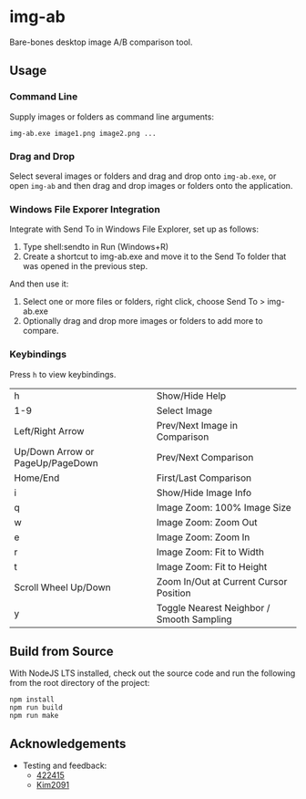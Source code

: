 # img-ab
Bare-bones desktop image A/B comparison tool.
## Usage

### Command Line
Supply images or folders as command line arguments:
```
img-ab.exe image1.png image2.png ...
```

### Drag and Drop
Select several images or folders and drag and drop onto `img-ab.exe`, or open `img-ab` and then drag and drop images or folders onto the application. 

### Windows File Exporer Integration
Integrate with Send To in Windows File Explorer, set up as follows:
1. Type shell:sendto in Run (Windows+R)
2. Create a shortcut to img-ab.exe and move it to the Send To folder that was opened in the previous step. 

And then use it:
1. Select one or more files or folders, right click, choose Send To > img-ab.exe
2. Optionally drag and drop more images or folders to add more to compare. 

### Keybindings
Press `h` to view keybindings. 

|||
| --- | --- |
| h | Show/Hide Help |
| 1-9 | Select Image |
| Left/Right Arrow | Prev/Next Image in Comparison |
| Up/Down Arrow or PageUp/PageDown | Prev/Next Comparison |
| Home/End | First/Last Comparison |
| i | Show/Hide Image Info |
| q | Image Zoom: 100% Image Size |
| w | Image Zoom: Zoom Out |
| e | Image Zoom: Zoom In |
| r | Image Zoom: Fit to Width |
| t | Image Zoom: Fit to Height |
| Scroll Wheel Up/Down | Zoom In/Out at Current Cursor Position |
| y | Toggle Nearest Neighbor / Smooth Sampling |


## Build from Source
With NodeJS LTS installed, check out the source code and run the following from the root directory of the project:
```
npm install
npm run build
npm run make
```

## Acknowledgements 
- Testing and feedback:
   - [422415](https://github.com/422415)
   - [Kim2091](https://github.com/Kim2091)
